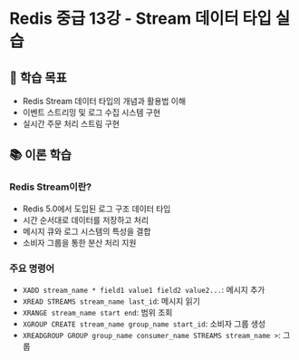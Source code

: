 # Redis 중급 13강 - Stream 데이터 타입 실습

## 🎯 학습 목표
- Redis Stream 데이터 타입의 개념과 활용법 이해
- 이벤트 스트리밍 및 로그 수집 시스템 구현
- 실시간 주문 처리 스트림 구현

## 📚 이론 학습

### Redis Stream이란?
- Redis 5.0에서 도입된 로그 구조 데이터 타입
- 시간 순서대로 데이터를 저장하고 처리
- 메시지 큐와 로그 시스템의 특성을 결합
- 소비자 그룹을 통한 분산 처리 지원

### 주요 명령어
- `XADD stream_name * field1 value1 field2 value2...`: 메시지 추가
- `XREAD STREAMS stream_name last_id`: 메시지 읽기
- `XRANGE stream_name start end`: 범위 조회
- `XGROUP CREATE stream_name group_name start_id`: 소비자 그룹 생성
- `XREADGROUP GROUP group_name consumer_name STREAMS stream_name >`: 그룹